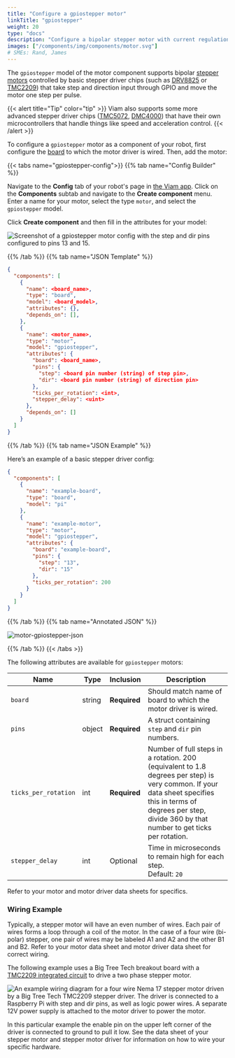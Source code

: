 ```yaml
---
title: "Configure a gpiostepper motor"
linkTitle: "gpiostepper"
weight: 20
type: "docs"
description: "Configure a bipolar stepper motor with current regulation and 1/32 microstepping driven by a basic driver."
images: ["/components/img/components/motor.svg"]
# SMEs: Rand, James
---
```


The `gpiostepper` model of the motor component supports bipolar [stepper motors](https://en.wikipedia.org/wiki/Stepper_motor) controlled by basic stepper driver chips (such as [DRV8825](https://www.ti.com/product/DRV8825) or [TMC2209](https://www.trinamic.com/support/eval-kits/details/tmc2209-bob/)) that take step and direction input through GPIO and move the motor one step per pulse.

{{< alert title="Tip" color="tip" >}}
Viam also supports some more advanced stepper driver chips ([TMC5072](../tmc5072/), [DMC4000](../dmc4000/)) that have their own microcontrollers that handle things like speed and acceleration control.
{{< /alert >}}

To configure a `gpiostepper` motor as a component of your robot, first configure the [board](/components/board/) to which the motor driver is wired.
Then, add the motor:

{{< tabs name="gpiostepper-config">}}
{{% tab name="Config Builder" %}}

Navigate to the **Config** tab of your robot's page in [the Viam app](https://app.viam.com).
Click on the **Components** subtab and navigate to the **Create component** menu.
Enter a name for your motor, select the type `motor`, and select the `gpiostepper` model.

Click **Create component** and then fill in the attributes for your model:

![Screenshot of a gpiostepper motor config with the step and dir pins configured to pins 13 and 15.](../../img/motor/gpiostepper-config-ui.png)

{{% /tab %}}
{{% tab name="JSON Template" %}}

```json
{
  "components": [
    {
      "name": <board_name>,
      "type": "board",
      "model": <board_model>,
      "attributes": {},
      "depends_on": [],
    },
    {
      "name": <motor_name>,
      "type": "motor",
      "model": "gpiostepper",
      "attributes": {
        "board": <board_name>,
        "pins": {
          "step": <board pin number (string) of step pin>,
          "dir": <board pin number (string) of direction pin>
        },
        "ticks_per_rotation": <int>,
        "stepper_delay": <uint>
      },
      "depends_on": []
    }
  ]
}
```

{{% /tab %}}
{{% tab name="JSON Example" %}}

Here’s an example of a basic stepper driver config:

```json
{
  "components": [
    {
      "name": "example-board",
      "type": "board",
      "model": "pi"
    },
    {
      "name": "example-motor",
      "type": "motor",
      "model": "gpiostepper",
      "attributes": {
        "board": "example-board",
        "pins": {
          "step": "13",
          "dir": "15"
        },
        "ticks_per_rotation": 200
      }
    }
  ]
}
```

{{% /tab %}}
{{% tab name="Annotated JSON" %}}

![motor-gpiostepper-json](../../img/motor/motor-gpiostepper-json.png)

{{% /tab %}}
{{< /tabs >}}

The following attributes are available for `gpiostepper` motors:

| Name | Type | Inclusion | Description |
| ---- | ---- | --------- | ---------- |
| `board` | string | **Required** | Should match name of board to which the motor driver is wired. |
| `pins` | object | **Required** |  A struct containing `step` and `dir` pin numbers. |
| `ticks_per_rotation` | int | **Required** | Number of full steps in a rotation. 200 (equivalent to 1.8 degrees per step) is very common. If your data sheet specifies this in terms of degrees per step, divide 360 by that number to get ticks per rotation. |
| `stepper_delay` | int | Optional | Time in microseconds to remain high for each step. <br> Default: `20` |

Refer to your motor and motor driver data sheets for specifics.

### Wiring Example

Typically, a stepper motor will have an even number of wires.
Each pair of wires forms a loop through a coil of the motor.
In the case of a four wire (bi-polar) stepper, one pair of wires may be labeled A1 and A2 and the other B1 and B2.
Refer to your motor data sheet and motor driver data sheet for correct wiring.

The following example uses a Big Tree Tech breakout board with a [TMC2209 integrated circuit](https://www.trinamic.com/products/integrated-circuits/details/tmc2209-la/) to drive a two phase stepper motor.

![An example wiring diagram for a four wire Nema 17 stepper motor driven by a Big Tree Tech TMC2209 stepper driver. The driver is connected to a Raspberry Pi with step and dir pins, as well as logic power wires. A separate 12V power supply is attached to the motor driver to power the motor.](../../img/motor/motor-gpiostepper-wiring.png)

In this particular example the enable pin on the upper left corner of the driver is connected to ground to pull it low.
See the data sheet of your stepper motor and stepper motor driver for information on how to wire your specific hardware.
